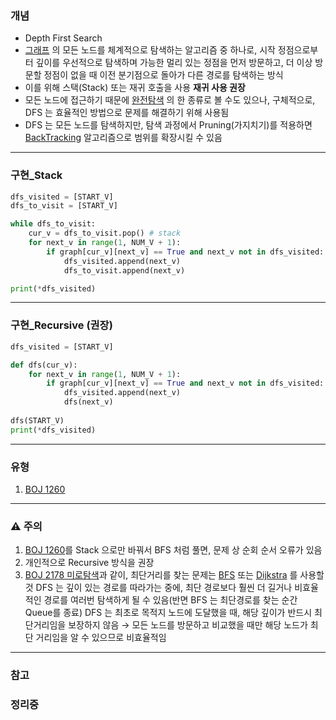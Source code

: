 ### 개념

* Depth First Search
* [그래프](wip%20Graph.md) 의 모든 노드를 체계적으로 탐색하는 알고리즘 중 하나로, 시작 정점으로부터 깊이를 우선적으로 탐색하며 가능한 멀리 있는 정점을 먼저 방문하고, 더 이상 방문할 정점이 없을 때 이전 분기점으로 돌아가 다른 경로를 탐색하는 방식
* 이를 위해 스택(Stack) 또는 재귀 호출을 사용
  **재귀 사용 권장**
*  모든 노드에 접근하기 때문에 [완전탐색](wip%20ExhaustiveSearch.md) 의 한 종류로 볼 수도 있으나, 구체적으로, DFS 는 효율적인 방법으로 문제를 해결하기 위해 사용됨
* DFS 는 모든 노드를 탐색하지만, 탐색 과정에서 Pruning(가지치기)를 적용하면 [BackTracking](BackTracking.md) 알고리즘으로 범위를 확장시킬 수 있음


---
### 구현_Stack

```Python
dfs_visited = [START_V]
dfs_to_visit = [START_V]

while dfs_to_visit:
	cur_v = dfs_to_visit.pop() # stack
	for next_v in range(1, NUM_V + 1):
		if graph[cur_v][next_v] == True and next_v not in dfs_visited:
			dfs_visited.append(next_v)
			dfs_to_visit.append(next_v)

print(*dfs_visited)
```


---
### 구현_Recursive (권장)

```Python
dfs_visited = [START_V]

def dfs(cur_v):
	for next_v in range(1, NUM_V + 1):
		if graph[cur_v][next_v] == True and next_v not in dfs_visited:
			dfs_visited.append(next_v)
			dfs(next_v)
			
dfs(START_V)
print(*dfs_visited)
```


---
### 유형

1. [BOJ 1260](https://www.acmicpc.net/problem/1260)


---
### ⚠️ 주의

1. [BOJ 1260](https://www.acmicpc.net/problem/1260)를 Stack 으로만 바꿔서 BFS 처럼 풀면, 문제 상 순회 순서 오류가 있음
2. 개인적으로 Recursive 방식을 권장
3. [BOJ 2178 미로탐색](https://www.acmicpc.net/problem/2178)과 같이, 최단거리를 찾는 문제는 [BFS](./BFS.md) 또는 [Dijkstra](./Dijkstra.md) 를 사용할 것
   DFS 는 깊이 있는 경로를 따라가는 중에, 최단 경로보다 훨씬 더 길거나 비효율적인 경로를 여러번 탐색하게 될 수 있음(반면 BFS 는 최단경로를 찾는 순간 Queue를 종료)
   DFS 는 최초로 목적지 노드에 도달했을 때, 해당 깊이가 반드시 최단거리임을 보장하지 않음 → 모든 노드를 방문하고 비교했을 때만 해당 노드가 최단 거리임을 알 수 있으므로 비효율적임


---
### 참고

### 정리중